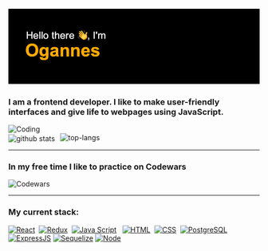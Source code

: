 ![header greetings](https://github.com/OgArustamian/OgArustamian/blob/main/header-banner.png?raw=true)  

### I am a frontend developer. I like to make user-friendly interfaces and give life to webpages using JavaScript.

<img align="left" alt="Coding" width="400" src="https://github.com/OgArustamian/OgArustamian/blob/main/1*JgXuFLW8zhBVYB1SocHu_w.gif?raw=true">  

<img align="right" alt="top-langs" width="400" src="https://github-readme-stats.vercel.app/api/top-langs/?username=OgArustamian&layout=compact">  

<img align="center" alt="github stats" src="https://github-readme-stats.vercel.app/api?username=OgArustamian&show_icons=true&theme=vision-friendly-dark">  

---

### In my free time I like to practice on Codewars
![Codewars](https://www.codewars.com/users/OgArustamian/badges/large)

---
### My current stack:
[![React](https://shields.io/badge/-React-f9fbfa?logo=react&style=for-the-badge)](https://reactjs.org/)&nbsp;
[![Redux](https://shields.io/badge/-Redux-710B77?logo=redux&style=for-the-badge)](https://redux.js.org/)&nbsp;
[![Java Script](https://shields.io/badge/-Java_Script-F7DF1E?logo=javascript&style=for-the-badge&logoColor=222)](https://learn.javascript.ru/) &nbsp;
[![HTML](https://shields.io/badge/-HTML5-E34F26?logo=html5&style=for-the-badge&logoColor=fff)](https://html5book.ru/html-html5/)&nbsp;
[![CSS](https://shields.io/badge/-CSS3-1572B6?logo=css3&style=for-the-badge&logoColor=fff)](https://html5book.ru/osnovy-css/)&nbsp;
[![PostgreSQL](https://img.shields.io/badge/-PostgreSQL-f9fbfa?logo=PostgreSQL&style=for-the-badge)](https://www.postgresql.org/)
[![ExpressJS](https://img.shields.io/badge/-Express.js-333?logo=express&style=for-the-badge)](https://expressjs.com/ru/)
[![Sequelize](https://img.shields.io/badge/-Sequelize-f9fbfa?logo=Sequelize&style=for-the-badge)](https://sequelize.org/master/)
[![Node](https://shields.io/badge/-Node-333?logo=node.js&style=for-the-badge)](https://nodejs.org/en/)&nbsp;   
